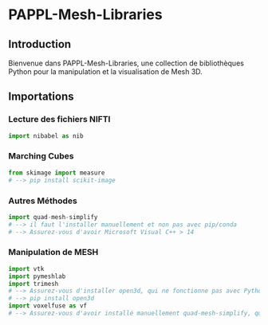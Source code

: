 # PAPPL-Mesh-Libraries

## Introduction

Bienvenue dans PAPPL-Mesh-Libraries, une collection de bibliothèques Python pour la manipulation et la visualisation de Mesh 3D.

## Importations

### Lecture des fichiers NIFTI
```python
import nibabel as nib
```

### Marching Cubes
```python
from skimage import measure
# --> pip install scikit-image
```

### Autres Méthodes
```python
import quad-mesh-simplify
# --> il faut l'installer manuellement et non pas avec pip/conda
# --> Assurez-vous d'avoir Microsoft Visual C++ > 14
```

### Manipulation de MESH
```python
import vtk
import pymeshlab
import trimesh
# --> Assurez-vous d'installer open3d, qui ne fonctionne pas avec Python 3.11 :
# --> pip install open3d
import voxelfuse as vf
# --> Assurez-vous d'avoir installé manuellement quad-mesh-simplify, qui ne peut pas s'installer directement avec pip
```


